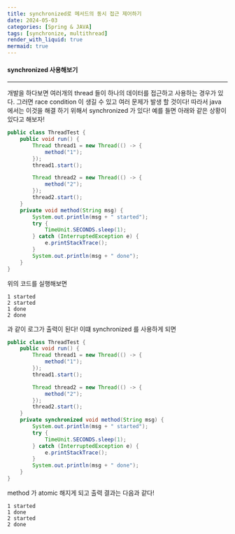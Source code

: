 ```yaml
---
title: synchronized로 메서드의 동시 접근 제어하기
date: 2024-05-03
categories: [Spring & JAVA]
tags: [synchronize, multithread]
render_with_liquid: true
mermaid: true
---
```

#### synchronized 사용해보기
---
개발을 하다보면 여러개의 thread 들이 하나의 데이터를 접근하고 사용하는 경우가 있다. 그러면 race condition 이 생길 수 있고 여러 문제가 발생 할 것이다! 따라서 java 에서는 이것을 해결 하기 위해서 synchronized 가 있다!
예를 들면 아래와 같은 상황이 있다고 해보자!

```java
public class ThreadTest {
    public void run() {
        Thread thread1 = new Thread(() -> {
            method("1");
        });
        thread1.start();

        Thread thread2 = new Thread(() -> {
            method("2");
        });
        thread2.start();
    }
    private void method(String msg) {
        System.out.println(msg + " started");
        try {
            TimeUnit.SECONDS.sleep(1);
        } catch (InterruptedException e) {
            e.printStackTrace();
        }
        System.out.println(msg + " done");
    }
}
```

위의 코드를 실행해보면 
```log
1 started
2 started
1 done
2 done
```

과 같이 로그가 출력이 된다! 이떄 synchronized 를 사용하게 되면

```java
public class ThreadTest {
    public void run() {
        Thread thread1 = new Thread(() -> {
            method("1");
        });
        thread1.start();

        Thread thread2 = new Thread(() -> {
            method("2");
        });
        thread2.start();
    }
    private synchronized void method(String msg) {
        System.out.println(msg + " started");
        try {
            TimeUnit.SECONDS.sleep(1);
        } catch (InterruptedException e) {
            e.printStackTrace();
        }
        System.out.println(msg + " done");
    }
}
```

method 가 atomic 해지게 되고 출력 결과는 다음과 같다!

```log
1 started
1 done
2 started
2 done
```
